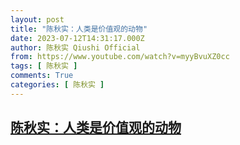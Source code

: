 ```yaml
---
layout: post
title: "陈秋实：人类是价值观的动物"
date: 2023-07-12T14:31:17.000Z
author: 陈秋实 Qiushi Official
from: https://www.youtube.com/watch?v=myyBvuXZ0cc
tags: [ 陈秋实 ]
comments: True
categories: [ 陈秋实 ]
---
```

<!--1689172277000-->
[陈秋实：人类是价值观的动物](https://www.youtube.com/watch?v=myyBvuXZ0cc)
------

<div>

</div>
